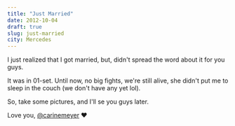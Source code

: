 ```yaml
---
title: "Just Married"
date: 2012-10-04
draft: true
slug: just-married
city: Mercedes
---
```


I just realized that I got married, but, didn't spread the word about it for you guys.

It was in 01-set. Until now, no big fights, we're still alive, she didn't put me to sleep in the couch (we don't have any yet lol).

So, take some pictures, and I'll se you guys later.

Love you, [@carinemeyer](http://twitter.com/carinemeyer) ♥